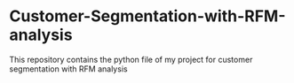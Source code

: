# Customer-Segmentation-with-RFM-analysis
This repository contains the python file of my project for customer segmentation with RFM analysis

